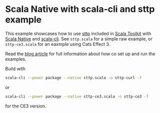 # Scala Native with scala-cli and sttp example

This example showcases how to use [sttp](https://sttp.softwaremill.com/en/stable/) included in [Scala Toolkit](https://docs.scala-lang.org/toolkit/introduction.html) with [Scala Native](https://github.com/scala-native/scala-native) and [scala-cli](https://scala-cli.virtuslab.org/).
See `sttp.scala` for a simple raw example, or `sttp-ce3.scala` for an eaxmple using Cats Effect 3.

Read the [blog article](https://softwaremill.com) for full information about how co set up and run the examples.

Build with

```sh
scala-cli --power package --native sttp.scala -o sttp-curl -f
```

or

```sh
scala-cli --power package --native sttp-ce3.scala -o sttp-ce3 -f
```

for the CE3 version.
